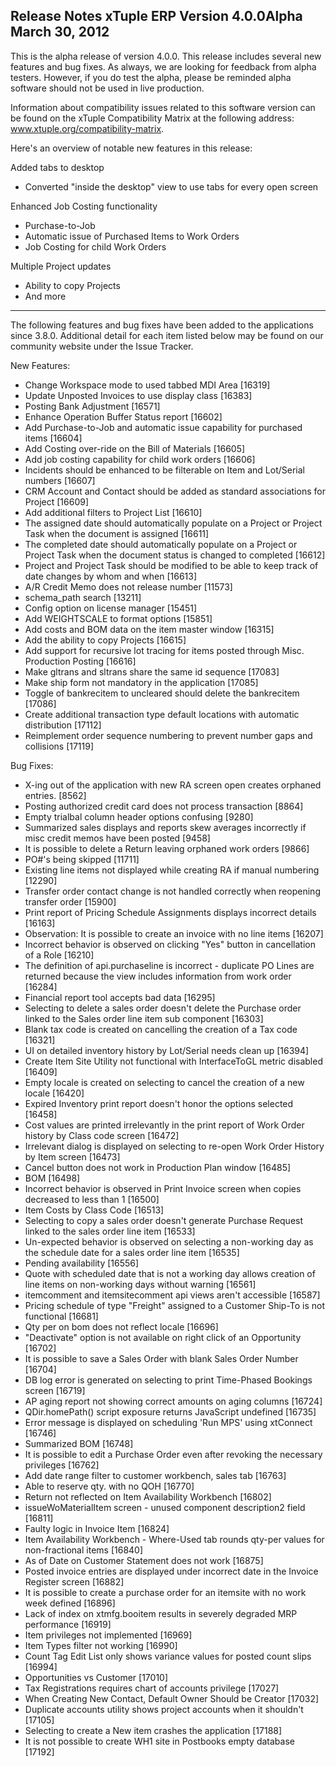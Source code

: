 Release Notes
xTuple ERP
Version 4.0.0Alpha
March 30, 2012
----------------------------------

This is the alpha release of version 4.0.0. This release includes
several new features and bug fixes. As always, we are looking for
feedback from alpha testers. However, if you do test the alpha, 
please be reminded alpha software should not be used in live
production.

Information about compatibility issues related to this software
version can be found on the xTuple Compatibility Matrix at the
following address: www.xtuple.org/compatibility-matrix.

Here's an overview of notable new features in this release:

Added tabs to desktop
  * Converted "inside the desktop" view to use tabs for every 
    open screen 

Enhanced Job Costing functionality 
  * Purchase-to-Job
  * Automatic issue of Purchased Items to Work Orders
  * Job Costing for child Work Orders

Multiple Project updates
  * Ability to copy Projects
  * And more

----------------------------------

The following features and bug fixes have been added to the
applications since 3.8.0. Additional detail for each item listed below
may be found on our community website under the Issue Tracker.

New Features:

* Change Workspace mode to used tabbed MDI Area [16319]
* Update Unposted Invoices to use display class [16383]
* Posting Bank Adjustment [16571]
* Enhance Operation Buffer Status report [16602]
* Add Purchase-to-Job and automatic issue capability for purchased items [16604]
* Add Costing over-ride on the Bill of Materials [16605]
* Add job costing capability for child work orders [16606]
* Incidents should be enhanced to be filterable on Item and Lot/Serial numbers [16607]
* CRM Account and Contact should be added as standard associations for Project [16609]
* Add additional filters to Project List [16610]
* The assigned date should automatically populate on a Project or Project Task when the document is assigned [16611]
* The completed date should automatically populate on a Project or Project Task when the document status is changed to completed [16612]
* Project and Project Task should be modified to be able to keep track of date changes by whom and when [16613]
* A/R Credit Memo does not release number [11573]
* schema_path search [13211]
* Config option on license manager [15451]
* Add WEIGHTSCALE to format options [15851]
* Add costs and BOM data on the item master window [16315]
* Add the ability to copy Projects [16615]
* Add support for recursive lot tracing for items posted through Misc. Production Posting [16616]
* Make gltrans and sltrans share the same id sequence [17083]
* Make ship form not mandatory in the application [17085]
* Toggle of bankrecitem to uncleared should delete the bankrecitem [17086]
* Create additional transaction type default locations with automatic distribution [17112]
* Reimplement order sequence numbering to prevent number gaps and collisions [17119]


Bug Fixes:

* X-ing out of the application with new RA screen open creates orphaned entries. [8562]
* Posting authorized credit card does not process transaction [8864]
* Empty trialbal column header options confusing [9280]
* Summarized sales displays and reports skew averages incorrectly if misc credit memos have been posted [9458]
* It is possible to delete a Return leaving orphaned work orders [9866]
* PO#'s being skipped [11711]
* Existing line items not displayed while creating RA if manual numbering [12290]
* Transfer order contact change is not handled correctly when reopening transfer order [15900]
* Print report of Pricing Schedule Assignments displays incorrect details [16163]
* Observation: It is possible to create an invoice with no line items [16207]
* Incorrect behavior is observed on clicking "Yes" button in cancellation of a Role [16210]
* The definition of api.purchaseline is incorrect - duplicate PO Lines are returned because the view includes information from work order [16284]
* Financial report tool accepts bad data [16295]
* Selecting to delete a sales order doesn't delete the Purchase order linked to the Sales order line item sub component [16303]
* Blank tax code is created on cancelling the creation of a Tax code [16321]
* UI on detailed inventory history by Lot/Serial needs clean up [16394]
* Create Item Site Utility not functional with InterfaceToGL metric disabled [16409]
* Empty locale is created on selecting to cancel the creation of a new locale [16420]
* Expired Inventory print report doesn't honor the options selected [16458]
* Cost values are printed irrelevantly in the print report of Work Order history by Class code screen [16472]
* Irrelevant dialog is displayed on selecting to re-open Work Order History by Item screen [16473]
* Cancel button does not work in Production Plan window [16485]
* BOM [16498]
* Incorrect behavior is observed in Print Invoice screen when copies decreased to less than 1 [16500]
* Item Costs by Class Code [16513]
* Selecting to copy a sales order doesn't generate Purchase Request linked to the sales order line item [16533]
* Un-expected behavior is observed on selecting a non-working day as the schedule date for a sales order line item [16535]
* Pending availability [16556]
* Quote with scheduled date that is not a working day allows creation of line items on non-working days without warning [16561]
* itemcomment and itemsitecomment api views aren't accessible [16587]
* Pricing schedule of type "Freight" assigned to a Customer Ship-To is not functional [16681]
* Qty per on bom does not reflect locale [16696]
* "Deactivate" option is not available on right click of an Opportunity [16702]
* It is possible to save a Sales Order with blank Sales Order Number [16704]
* DB log error is generated on selecting to print Time-Phased Bookings screen [16719]
* AP aging report not showing correct amounts on aging columns [16724]
* QDir.homePath() script exposure returns JavaScript undefined [16735]
* Error message is displayed on scheduling 'Run MPS' using xtConnect [16746]
* Summarized BOM [16748]
*  It is possible to edit a Purchase Order even after revoking the necessary privileges [16762]
* Add date range filter to customer workbench, sales tab [16763]
* Able to reserve qty. with no QOH [16770]
* Return not reflected on Item Availability Workbench [16802]
* issueWoMaterialItem screen - unused component description2 field [16811]
* Faulty logic in Invoice Item [16824]
* Item Availability Workbench - Where-Used tab rounds qty-per values for non-fractional items [16840]
* As of Date on Customer Statement does not work [16875]
* Posted invoice entries are displayed under incorrect date in the Invoice Register screen [16882]
* It is possible to create a purchase order for an itemsite with no work week defined [16896]
* Lack of index on xtmfg.booitem results in severely degraded MRP performance [16919]
* Item privileges not implemented [16969]
* Item Types filter not working [16990]
* Count Tag Edit List only shows variance values for posted count slips [16994]
* Opportunities vs Customer [17010]
* Tax Registrations requires chart of accounts privilege [17027]
* When Creating New Contact, Default Owner Should be Creator [17032]
* Duplicate accounts utility shows project accounts when it shouldn't [17105]
* Selecting to create a New item crashes the application [17188]
* It is not possible to create WH1 site in Postbooks empty database [17192]